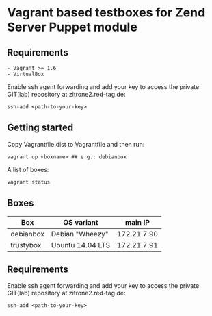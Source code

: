 Vagrant based testboxes for Zend Server Puppet module
=====================================================

Requirements
------------

    - Vagrant >= 1.6
    - VirtualBox

Enable ssh agent forwarding and add your key to access the private GIT(lab) repository at zitrone2.red-tag.de:

    ssh-add <path-to-your-key>


Getting started
---------------

Copy Vagrantfile.dist to Vagrantfile and then run:

    vagrant up <boxname> ## e.g.: debianbox

A list of boxes:

    vagrant status

Boxes
-----

| Box       | OS variant       | main IP       |
|-----------|------------------|---------------|
| debianbox | Debian "Wheezy"  | 172.21.7.90   |
| trustybox | Ubuntu 14.04 LTS | 172.21.7.91   |

Requirements
------------

Enable ssh agent forwarding and add your key to access the private GIT(lab) repository at zitrone2.red-tag.de:

    ssh-add <path-to-your-key>


